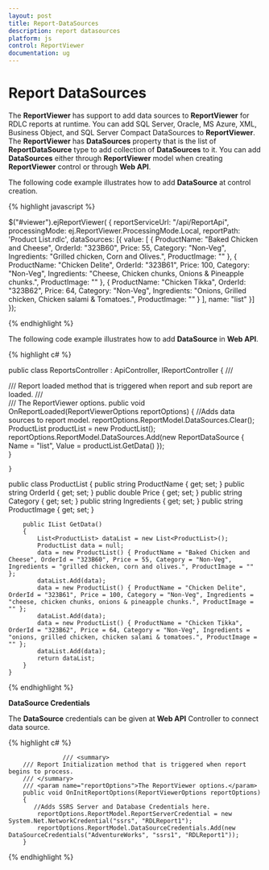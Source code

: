 ```yaml
---
layout: post
title: Report-DataSources
description: report datasources
platform: js
control: ReportViewer
documentation: ug
---
```


# Report DataSources

The **ReportViewer** has support to add data sources to **ReportViewer** for RDLC reports at runtime. You can add SQL Server, Oracle, MS Azure, XML, Business Object, and SQL Server Compact DataSources to **ReportViewer**. The **ReportViewer** has **DataSources** property that is the list of **ReportDataSource** type to add collection of **DataSources** to it. You can add **DataSources** either through **ReportViewer** model when creating **ReportViewer** control or through **Web API**.

The following code example illustrates how to add **DataSource** at control creation.

{% highlight javascript %}



$("#viewer").ejReportViewer(
                    {
                      reportServiceUrl: "/api/ReportApi",
                      processingMode: ej.ReportViewer.ProcessingMode.Local,
                      reportPath: 'Product List.rdlc',
                           dataSources: [{
                value: [
                           {
                               ProductName: "Baked Chicken and Cheese", OrderId: "323B60", Price: 55, Category: "Non-Veg", Ingredients: "Grilled chicken, Corn and Olives.", ProductImage: ""
                           },
                           {
                               ProductName: "Chicken Delite", OrderId: "323B61", Price: 100, Category: "Non-Veg", Ingredients: "Cheese, Chicken chunks, Onions & Pineapple chunks.", ProductImage: ""
                           },
                           {
                               ProductName: "Chicken Tikka", OrderId: "323B62", Price: 64, Category: "Non-Veg", Ingredients: "Onions, Grilled chicken, Chicken salami & Tomatoes.", ProductImage: ""
                           }
               ],
                name: "list"
            }]
                    });		        


{% endhighlight %}

 The following code example illustrates how to add **DataSource** in **Web API**.

{% highlight c# %}



public class ReportsController : ApiController, IReportController
    {
        /// <summary>
        /// Report loaded method that is triggered when report and sub report are loaded.
        /// </summary>
        /// <param name="reportOptions">The ReportViewer options.</param>
        public void OnReportLoaded(ReportViewerOptions reportOptions)
        {
            //Adds data sources to report model.
            reportOptions.ReportModel.DataSources.Clear();
            ProductList productList = new ProductList();
            reportOptions.ReportModel.DataSources.Add(new ReportDataSource { Name = "list", Value = productList.GetData() });            
        }


    }

public class ProductList
    {
        public string ProductName { get; set; }
        public string OrderId { get; set; }
        public double Price { get; set; }
        public string Category { get; set; }
        public string Ingredients { get; set; }
        public string ProductImage { get; set; }

        public IList GetData()
        {
            List<ProductList> dataList = new List<ProductList>();
            ProductList data = null;
            data = new ProductList() { ProductName = "Baked Chicken and Cheese", OrderId = "323B60", Price = 55, Category = "Non-Veg", Ingredients = "grilled chicken, corn and olives.", ProductImage = "" };
            dataList.Add(data);
            data = new ProductList() { ProductName = "Chicken Delite", OrderId = "323B61", Price = 100, Category = "Non-Veg", Ingredients = "cheese, chicken chunks, onions & pineapple chunks.", ProductImage = "" };
            dataList.Add(data);
            data = new ProductList() { ProductName = "Chicken Tikka", OrderId = "323B62", Price = 64, Category = "Non-Veg", Ingredients = "onions, grilled chicken, chicken salami & tomatoes.", ProductImage = "" };
            dataList.Add(data);
            return dataList;
        }
    }


{% endhighlight %}

**DataSource Credentials**

The **DataSource** credentials can be given at **Web API** Controller to connect data source.

{% highlight c# %}



                   /// <summary>
        /// Report Initialization method that is triggered when report begins to process.
        /// </summary>
        /// <param name="reportOptions">The ReportViewer options.</param>
        public void OnInitReportOptions(ReportViewerOptions reportOptions)
        {
           //Adds SSRS Server and Database Credentials here.
            reportOptions.ReportModel.ReportServerCredential = new System.Net.NetworkCredential("ssrs", "RDLReport1");
            reportOptions.ReportModel.DataSourceCredentials.Add(new DataSourceCredentials("AdventureWorks", "ssrs1", "RDLReport1"));
        }


{% endhighlight %}



